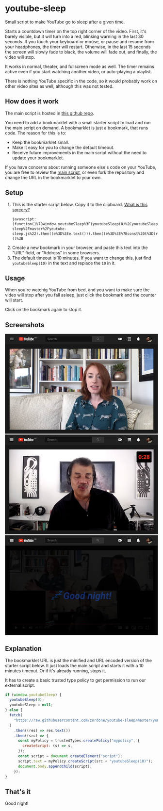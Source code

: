 # youtube-sleep

Small script to make YouTube go to sleep after a given time.

Starts a countdown timer on the top right corner of the video. First, it's barely visible, but it will turn into a red, blinking warning in the last 30 seconds. If you touch your keyboard or mouse, or pause and resume from your headphones, the timer will restart. Otherwise, in the last 15 seconds the screen will slowly fade to black, the volume will fade out, and finally, the video will stop.

It works in normal, theater, and fullscreen mode as well. The timer remains active even if you start watching another video, or auto-playing a playlist.

There is nothing YouTube specific in the code, so it would probably work on other video sites as well, although this was not tested.

## How does it work

The main script is hosted in [this github repo](https://github.com/zordone/youtube-sleep).

You need to add a bookmarklet with a small starter script to load and run the main script on demand. A bookmarklet is just a bookmark, that runs code. The reason for this is to:

- Keep the bookmarklet small.
- Make it easy for you to change the default timeout.
- Receive future improvements in the main script without the need to update your bookmarklet.

If you have concerns about running someone else's code on your YouTube, you are free to review the [main script](https://github.com/zordone/youtube-sleep/blob/master/youtube-sleep.js), or even fork the repository and change the URL in the bookmarklet to your own.

## Setup

1. This is the starter script below. Copy it to the clipboard. [What is this sorcery?](#explanation)
   ```
   javascript:(function()%7Bwindow.youtubeSleep%3F(youtubeSleep(0)%2CyoutubeSleep%3Dnull)%3Afetch(%22https%3A%2F%2Fraw.githubusercontent.com%2Fzordone%2Fyoutube-sleep%2Fmaster%2Fyoutube-sleep.js%22).then((e%3D%3Ee.text())).then((e%3D%3E%7Bconst%20t%3DtrustedTypes.createPolicy(%22mypolicy%22%2C%7BcreateScript%3Ae%3D%3Ee%7D)%2Cu%3Ddocument.createElement(%22script%22)%3Bu.text%3Dt.createScript(e%2B%22youtubeSleep(10)%22)%2Cdocument.body.appendChild(u)%7D))%3B%7D)()%3B
   ```
1. Create a new bookmark in your browser, and paste this text into the "URL" field, or "Address" in some browsers.
1. The default timeout is 10 minutes. If you want to change this, just find `youtubeSleep(10)` in the text and replace the `10` in it.

## Usage

When you're watchig YouTube from bed, and you want to make sure the video will stop after you fall asleep, just click the bookmark and the counter will start.

Click on the bookmark again to stop it.

## Screenshots

![Timeout started](https://github.com/zordone/youtube-sleep/raw/master/screenshots/01-timeout-started.png)
![Timeout warning](https://github.com/zordone/youtube-sleep/raw/master/screenshots/02-timeout-warning.png)
![Sleeping](https://github.com/zordone/youtube-sleep/raw/master/screenshots/03-sleep.png)

## Explanation

The bookmarklet URL is just the minified and URL encoded version of the starter script below. It just loads the main script and starts it with a 10 minutes timeout. Or if it's already running, stops it.

It has to create a basic trusted type policy to get permission to run our external script.

```javascript
if (window.youtubeSleep) {
  youtubeSleep(0);
  youtubeSleep = null;
} else {
  fetch(
    "https://raw.githubusercontent.com/zordone/youtube-sleep/master/youtube-sleep.js"
  )
    .then((res) => res.text())
    .then((src) => {
      const myPolicy = trustedTypes.createPolicy("mypolicy", {
        createScript: (s) => s,
      });
      const script = document.createElement("script");
      script.text = myPolicy.createScript(src + "youtubeSleep(10)");
      document.body.appendChild(script);
    });
}
```

## That's it

Good night!
